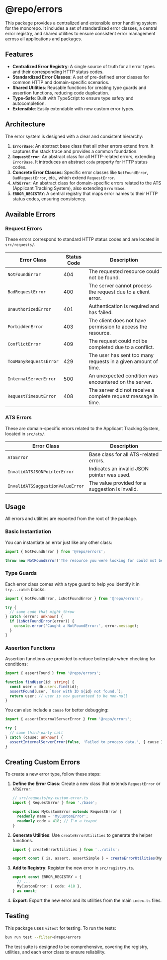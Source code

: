 # @repo/errors

This package provides a centralized and extensible error handling system for the monorepo. It includes a set of standardized error classes, a central error registry, and shared utilities to ensure consistent error management across all applications and packages.

## Features

- **Centralized Error Registry**: A single source of truth for all error types and their corresponding HTTP status codes.
- **Standardized Error Classes**: A set of pre-defined error classes for common HTTP and domain-specific scenarios.
- **Shared Utilities**: Reusable functions for creating type guards and assertion functions, reducing code duplication.
- **Type-Safe**: Built with TypeScript to ensure type safety and autocompletion.
- **Extensible**: Easily extendable with new custom error types.

## Architecture

The error system is designed with a clear and consistent hierarchy:

1. **`ErrorBase`**: An abstract base class that all other errors extend from. It captures the stack trace and provides a common foundation.
2. **`RequestError`**: An abstract class for all HTTP-related errors, extending `ErrorBase`. It introduces an abstract `code` property for HTTP status codes.
3. **Concrete Error Classes**: Specific error classes like `NotFoundError`, `BadRequestError`, etc., which extend `RequestError`.
4. **`ATSError`**: An abstract class for domain-specific errors related to the ATS (Applicant Tracking System), also extending `ErrorBase`.
5. **`ERROR_REGISTRY`**: A central registry that maps error names to their HTTP status codes, ensuring consistency.

## Available Errors

### Request Errors

These errors correspond to standard HTTP status codes and are located in `src/requests/`.

| Error Class              | Status Code | Description                                      |
| ------------------------ | ----------- | ------------------------------------------------ |
| `NotFoundError`          | 404         | The requested resource could not be found.       |
| `BadRequestError`        | 400         | The server cannot process the request due to a client error. |
| `UnauthorizedError`      | 401         | Authentication is required and has failed.       |
| `ForbiddenError`         | 403         | The client does not have permission to access the resource. |
| `ConflictError`          | 409         | The request could not be completed due to a conflict. |
| `TooManyRequestsError`   | 429         | The user has sent too many requests in a given amount of time. |
| `InternalServerError`    | 500         | An unexpected condition was encountered on the server. |
| `RequestTimeoutError`    | 408         | The server did not receive a complete request message in time. |

### ATS Errors

These are domain-specific errors related to the Applicant Tracking System, located in `src/ats/`.

| Error Class                        | Description                                     |
| ---------------------------------- | ----------------------------------------------- |
| `ATSError`                         | Base class for all ATS-related errors.          |
| `InvalidATSJSONPointerError`       | Indicates an invalid JSON pointer was used.     |
| `InvalidATSSuggestionValueError`   | The value provided for a suggestion is invalid. |

## Usage

All errors and utilities are exported from the root of the package.

### Basic Instantiation

You can instantiate an error just like any other class:

```typescript
import { NotFoundError } from '@repo/errors';

throw new NotFoundError('The resource you were looking for could not be found.');
```

### Type Guards

Each error class comes with a type guard to help you identify it in `try...catch` blocks:

```typescript
import { NotFoundError, isNotFoundError } from '@repo/errors';

try {
  // some code that might throw
} catch (error: unknown) {
  if (isNotFoundError(error)) {
    console.error('Caught a NotFoundError:', error.message);
  }
}
```

### Assertion Functions

Assertion functions are provided to reduce boilerplate when checking for conditions:

```typescript
import { assertFound } from '@repo/errors';

function findUser(id: string) {
  const user = db.users.find(id);
  assertFound(user, `User with ID ${id} not found.`);
  return user; // user is now guaranteed to be non-null
}
```

You can also include a `cause` for better debugging:

```typescript
import { assertInternalServerError } from '@repo/errors';

try {
  // some third-party call
} catch (cause: unknown) {
  assertInternalServerError(false, 'Failed to process data.', { cause });
}
```

## Creating Custom Errors

To create a new error type, follow these steps:

1. **Define the Error Class**: Create a new class that extends `RequestError` or `ATSError`.

    ```typescript
    // src/requests/my-custom-error.ts
    import { RequestError } from './base';

    export class MyCustomError extends RequestError {
      readonly name = 'MyCustomError';
      readonly code = 418; // I'm a teapot
    }
    ```

2. **Generate Utilities**: Use `createErrorUtilities` to generate the helper functions.

    ```typescript
    import { createErrorUtilities } from '../utils';

    export const { is, assert, assertSimple } = createErrorUtilities(MyCustomError);
    ```

3. **Add to Registry**: Register the new error in `src/registry.ts`.

    ```typescript
    export const ERROR_REGISTRY = {
      // ...
      MyCustomError: { code: 418 },
    } as const;
    ```

4. **Export**: Export the new error and its utilities from the main `index.ts` files.

## Testing

This package uses `vitest` for testing. To run the tests:

```bash
bun run test --filter=@repo/errors
```

The test suite is designed to be comprehensive, covering the registry, utilities, and each error class to ensure reliability.
